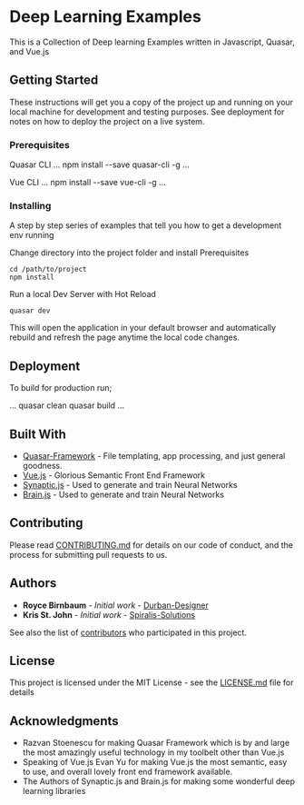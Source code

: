 # Deep Learning Examples

This is a Collection of Deep learning Examples written in Javascript, Quasar, and Vue.js

## Getting Started

These instructions will get you a copy of the project up and running on your local machine for development and testing purposes. See deployment for notes on how to deploy the project on a live system.

### Prerequisites

Quasar CLI
...
npm install --save quasar-cli -g
...

Vue CLI
...
npm install --save vue-cli -g
...

### Installing

A step by step series of examples that tell you how to get a development env running

Change directory into the project folder and install Prerequisites

```
cd /path/to/project
npm install
```

Run a local Dev Server with Hot Reload

```
quasar dev
```

This will open the application in your default browser and automatically rebuild and refresh the page anytime the local code changes.

## Deployment

To build for production run;

...
quasar clean
quasar build
...

## Built With

* [Quasar-Framework](https://quasar-framework.org) - File templating, app processing, and just general goodness.
* [Vue.js](https://vuejs.org) - Glorious Semantic Front End Framework
* [Synaptic.js](http://caza.la/synaptic/#/) - Used to generate and train Neural Networks
* [Brain.js](https://github.com/BrainJS/brain.js) - Used to generate and train Neural Networks

## Contributing

Please read [CONTRIBUTING.md](https://gist.github.com/PurpleBooth/b24679402957c63ec426) for details on our code of conduct, and the process for submitting pull requests to us.

## Authors

* **Royce Birnbaum** - *Initial work* - [Durban-Designer](https://github.com/Durban-Designer)
* **Kris St. John** - *Initial work* - [Spiralis-Solutions](https://github.com/Spiralis-Solutions)

See also the list of [contributors](https://github.com/your/project/contributors) who participated in this project.

## License

This project is licensed under the MIT License - see the [LICENSE.md](LICENSE.md) file for details

## Acknowledgments

* Razvan Stoenescu for making Quasar Framework which is by and large the most amazingly useful technology in my toolbelt other than Vue.js
* Speaking of Vue.js Evan Yu for making Vue.js the most semantic, easy to use, and overall lovely front end framework available.
* The Authors of Synaptic.js and Brain.js for making some wonderful deep learning libraries

